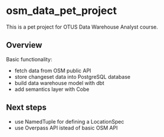 # osm_data_pet_project
This is a pet project for OTUS Data Warehouse Analyst course.
## Overview
Basic functionality:
- fetch data from OSM public API
- store changeset data into PostgreSQL database
- build data warehouse model with dbt
- add semantics layer with Cobe
## Next steps
- use NamedTuple for defining a LocationSpec
- use Overpass API istead of basic OSM API